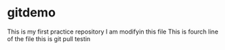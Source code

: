 # gitdemo
This is my first practice repository
I am modifyin this file
This is fourch line of the file
this is git pull testin

